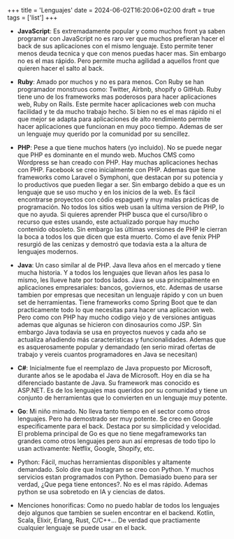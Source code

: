 +++
title = 'Lenguajes'
date = 2024-06-02T16:20:06+02:00
draft = true
tags = ['list']
+++

- **JavaScript**: Es extremadamente popular y como muchos front ya saben programar con JavaScript no es raro ver que muchos
prefieran hacer el back de sus aplicaciones con el mismo lenguaje. Esto permite tener menos deuda tecnica y que con menos
puedas hacer mas. Sin embargo no es el mas rápido. Pero permite mucha agilidad a aquellos front que quieren hacer el salto al back.

- **Ruby**: Amado por muchos y no es para menos. Con Ruby se han programador monstruos como: Twitter, Airbnb, shopify o GitHub. Ruby
tiene uno de los frameworks mas poderosos para hacer aplicaciones web, Ruby on Rails. Este permite hacer aplicaciones
web con mucha facilidad y te da mucho trabajo hecho. Si bien no es el mas rápido ni el que mejor se adapta para
aplicaciones de alto rendimiento permite hacer aplicaciones que funcionan en muy poco tiempo. Ademas de ser un lenguaje
muy querido por la comunidad por su sencillez.

- **PHP**: Pese a que tiene muchos haters (yo incluido). No se puede negar que PHP es dominante en el mundo web. Muchos
CMS como Wordpress se han creado con PHP. Hay muchas aplicaciones hechas con PHP. Facebook se creo inicialmente con PHP.
Ademas que tiene frameworks como Laravel o Symphoni, que destacan por su potencia y lo productivos que pueden llegar a ser.
Sin embargo debido a que es un lenguaje que se uso mucho y en los inicios de la web. Es fácil encontrarse proyectos
con códio espagueti y muy malas prácticas de programación. No todos los sitios web usan la ultima version de PHP,
lo que no ayuda. Si quieres aprender PHP busca que el curso/libro o recurso que estes usando, este actualizado porque
hay mucho contenido obsoleto. Sin embargo las últimas versiones de PHP le cierran la boca a todos los que dicen que
esta muerto. Como el ave fenix PHP resurgió de las cenizas y demostró que todavia esta a la altura de lenguajes modernos.

- **Java**: Un caso similar al de PHP. Java lleva años en el mercado y tiene mucha historia. Y a todos los lenguajes
que llevan años les pasa lo mismo, les llueve hate por todos lados. Java se usa principalmente en aplicaciones empresariales:
bancos, goviernos, etc. Ademas de usarse tambien por empresas que necesitan un lenguaje rápido y con un buen set
de herramientas. Tiene frameworks como Spring Boot que te dan practicamente todo lo que necesitas para hacer una aplicacion web.
Pero como con PHP hay mucho codigo viejo y de versiones antiguas ademas que algunas se hicieron con dinosaurios como JSP.
Sin embargo Java todavia se usa en proyectos nuevos y cada año se actualiza añadiendo más características y funcionalidades.
Ademas que es asquerosamente popular y demandado (en serio mirad ofertas de trabajo y vereis cuantos programadores en
Java se necesitan)

- **C#**: Inicialmente fue el reemplazo de Java propuesto por Microsoft, durante años se le apodaba el Java de Microsoft.
Hoy en dia se ha diferenciado bastante de Java. Su framework mas conocido es ASP.NET. Es de los lenguajes mas queridos
por su comunidad y tiene un conjunto de herramientas que lo convierten en un lenguaje muy potente.


- **Go**: Mi niño mimado. No lleva tanto tiempo en el sector como otros lenguajes. Pero ha demostrado ser muy potente.
Se creo en Google especificamente para el back. Destaca por su simplicidad y velocidad. El problema principal de Go
es que no tiene megaframeworks tan grandes como otros lenguajes pero aun así empresas de todo tipo lo usan activamente:
Netflix, Google, Shopify, etc.
- Python: Fácil, muchas herramientas disponibles y altamente demandado. Solo dire que Instagram se creo con Python.
Y muchos servicios estan programados con Python. Demasiado bueno para ser verdad, ¿Que pega tiene entonces?. No es el
mas rápido. Ademas python se usa sobretodo en IA y ciencias de datos.

- Menciones honorificas: Como no puedo hablar de todos los lenguajes dejo algunos que tambien se suelen encontrar en
el backend. Kotlin, Scala, Elixir, Erlang, Rust, C/C++... De verdad que practiamente cualquier lenguaje se puede usar
en el back.
